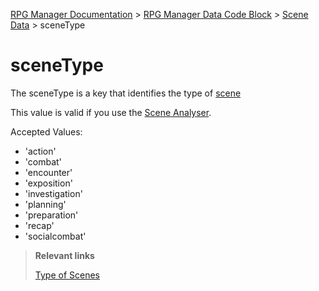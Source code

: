 [RPG Manager Documentation](../../index.md) >
[RPG Manager Data Code Block](../index.md) >
[Scene Data](../index.md) >
sceneType

# sceneType

The sceneType is a key that identifies the type of [scene](../../components/scene.md)

This value is valid if you use the [Scene Analyser](../../analyser/index.md).

Accepted Values:
- 'action'
- 'combat'
- 'encounter'
- 'exposition'
- 'investigation'
- 'planning'
- 'preparation'
- 'recap'
- 'socialcombat'

> **Relevant links**
>
> [Type of Scenes](../../analyser/scenetypes.md)

